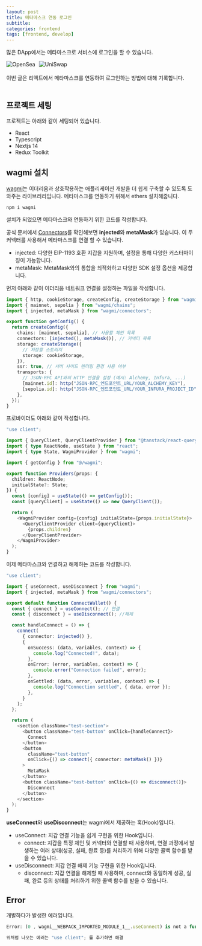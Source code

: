 ```yaml
---
layout: post
title: 메타마스크 연동 로그인
subtitle:
categories: frontend
tags: [frontend, develop]
---
```


많은 DApp에서는 메타마스크로 서비스에 로그인을 할 수 있습니다.

<div style="display: flex;">
  <img src="https://github.com/dbdpfls/dbdpfls.github.io/assets/103565462/2add24b5-505f-4251-9fa9-365d8a1d681d" alt="OpenSea" style="margin-right: 10px;">
  <img src="https://github.com/dbdpfls/dbdpfls.github.io/assets/103565462/618653ef-9059-476e-be83-8798d33a2f3a" alt="UniSwap">
</div>

<br>
이번 글은 리액트에서 메타마스크를 연동하여 로그인하는 방법에 대해 기록합니다.
<br><br>

## 프로젝트 세팅

프로젝트는 아래와 같이 세팅되어 있습니다.

- React
- Typescript
- Nextjs 14
- Redux Toolkit

## wagmi 설치

[wagmi](https://wagmi.sh/)는
이더리움과 상호작용하는 애플리케이션 개발을 더 쉽게 구축할 수 있도록 도와주는 라이브러리입니다.
메타마스크를 연동하기 위해서 ethers 설치해줍니다.

```
npm i wagmi
```

설치가 되었으면 메타마스크와 연동하기 위한 코드를 작성합니다.

공식 문서에서 [Connectors](https://wagmi.sh/react/api/connectors)를 확인해보면 **injected**와 **metaMask**가 있습니다. 이 두 커넥터를 사용해서 메타마스크를 연결 할 수 있습니다.

- injected: 다양한 EIP-1193 호환 지갑을 지원하며, 설정을 통해 다양한 커스터마이징이 가능합니다.
- metaMask: MetaMask와의 통합을 최적화하고 다양한 SDK 설정 옵션을 제공합니다.

먼저 아래와 같이 이더리움 네트워크 연결을 설정하는 파일을 작성합니다.

```typescript
import { http, cookieStorage, createConfig, createStorage } from "wagmi";
import { mainnet, sepolia } from "wagmi/chains";
import { injected, metaMask } from "wagmi/connectors";

export function getConfig() {
  return createConfig({
    chains: [mainnet, sepolia], // 사용할 체인 목록
    connectors: [injected(), metaMask()], // 커넥터 목록
    storage: createStorage({
      // 저장할 스토리지
      storage: cookieStorage,
    }),
    ssr: true, // 서버 사이드 렌더링 환경 사용 여부
    transports: {
      // JSON-RPC API와의 HTTP 연결을 설정 (예시: Alchemy, Infura, ...)
      [mainnet.id]: http("JSON-RPC_엔드포인트_URL/YOUR_ALCHEMY_KEY"),
      [sepolia.id]: http("JSON-RPC_엔드포인트_URL/YOUR_INFURA_PROJECT_ID"),
    },
  });
}
```

프로바이더도 아래와 같이 작성합니다.

```typescript
"use client";

import { QueryClient, QueryClientProvider } from "@tanstack/react-query";
import { type ReactNode, useState } from "react";
import { type State, WagmiProvider } from "wagmi";

import { getConfig } from "@/wagmi";

export function Providers(props: {
  children: ReactNode;
  initialState?: State;
}) {
  const [config] = useState(() => getConfig());
  const [queryClient] = useState(() => new QueryClient());

  return (
    <WagmiProvider config={config} initialState={props.initialState}>
      <QueryClientProvider client={queryClient}>
        {props.children}
      </QueryClientProvider>
    </WagmiProvider>
  );
}
```

이제 메타마스크와 연결하고 해제하는 코드를 작성합니다.

```typescript
"use client";

import { useConnect, useDisconnect } from "wagmi";
import { injected, metaMask } from "wagmi/connectors";

export default function ConnectWallet() {
  const { connect } = useConnect(); // 연결
  const { disconnect } = useDisconnect(); //해제

  const handleConnect = () => {
    connect(
      { connector: injected() },
      {
        onSuccess: (data, variables, context) => {
          console.log("Connected!", data);
        },
        onError: (error, variables, context) => {
          console.error("Connection failed", error);
        },
        onSettled: (data, error, variables, context) => {
          console.log("Connection settled", { data, error });
        },
      }
    );
  };

  return (
    <section className="test-section">
      <button className="test-button" onClick={handleConnect}>
        Connect
      </button>
      <button
        className="test-button"
        onClick={() => connect({ connector: metaMask() })}
      >
        MetaMask
      </button>
      <button className="test-button" onClick={() => disconnect()}>
        Disconnect
      </button>
    </section>
  );
}
```

**useConnect**와 **useDisconnect**는 wagmi에서 제공하는 훅(Hook)입니다.

- useConnect: 지갑 연결 기능을 쉽게 구현을 위한 Hook입니다.
  - connect: 지갑을 특정 체인 및 커넥터와 연결할 때 사용하며, 연결 과정에서 발생하는 여러 상태(성공, 실패, 완료 등)를 처리하기 위해 다양한 콜백 함수를 받을 수 있습니다.
- useDisconnect: 지갑 연결 해제 기능 구현을 위한 Hook입니다.
  - disconnect: 지갑 연결을 해제할 때 사용하며, connect와 동일하게 성공, 실패, 완료 등의 상태를 처리하기 위한 콜백 함수를 받을 수 있습니다.

## Error

개발하다가 발생한 에러입니다.

```typescript
Error: (0 , wagmi__WEBPACK_IMPORTED_MODULE_1__.useConnect) is not a function

위처럼 나오는 에러는 "use client"; 를 추가하면 해결
```
